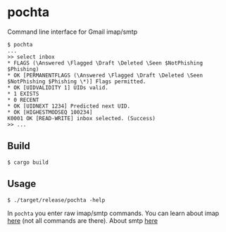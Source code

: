 # pochta

Command line interface for Gmail imap/smtp

```console
$ pochta
...
>> select inbox
* FLAGS (\Answered \Flagged \Draft \Deleted \Seen $NotPhishing $Phishing)
* OK [PERMANENTFLAGS (\Answered \Flagged \Draft \Deleted \Seen $NotPhishing $Phishing \*)] Flags permitted.
* OK [UIDVALIDITY 1] UIDs valid.
* 1 EXISTS
* 0 RECENT
* OK [UIDNEXT 1234] Predicted next UID.
* OK [HIGHESTMODSEQ 100234]
K0001 OK [READ-WRITE] inbox selected. (Success)
>> ...
```

## Build

```console
$ cargo build
```

## Usage

``` console
$ ./target/release/pochta -help
```

In `pochta` you enter raw imap/smtp commands.
You can learn about imap [here](https://www.rfc-editor.org/rfc/rfc3501)
(not all commands are there).
About smtp [here](https://www.rfc-editor.org/rfc/rfc5321.html)
